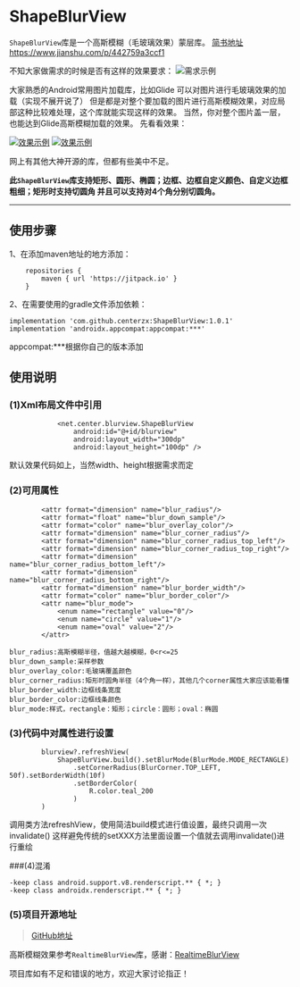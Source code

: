# ShapeBlurView
`ShapeBlurView`库是一个高斯模糊（毛玻璃效果）蒙层库。
[简书地址](https://www.jianshu.com/p/442759a3ccf1) https://www.jianshu.com/p/442759a3ccf1

不知大家做需求的时候是否有这样的效果要求：
![需求示例](https://upload-images.jianshu.io/upload_images/2454085-f67a444e096a7bd5.png?imageMogr2/auto-orient/strip|imageView2/2/w/184/format/webp)

大家熟悉的Android常用图片加载库，比如Glide 可以对图片进行毛玻璃效果的加载（实现不展开说了）
但是都是对整个要加载的图片进行高斯模糊效果，对应局部这种比较难处理，这个库就能实现这样的效果。
当然，你对整个图片盖一层，也能达到Glide高斯模糊加载的效果。
先看看效果：


[![效果示例](https://s1.ax1x.com/2022/05/11/Oa02Xd.jpg)](https://imgtu.com/i/Oa02Xd)
[![效果示例](https://s1.ax1x.com/2022/05/11/Oa0WnA.jpg)](https://imgtu.com/i/Oa0WnA)

[comment]: <> (![效果示例]&#40;sample1.jpg&#41;![效果示例]&#40;sample2.jpg&#41;)

网上有其他大神开源的库，但都有些美中不足。

**此`ShapeBlurView`库支持矩形、圆形、椭圆；边框、边框自定义颜色、自定义边框粗细；矩形时支持切圆角
并且可以支持对4个角分别切圆角。**

------
## 使用步骤
1、在添加maven地址的地方添加：
```
    repositories {
        maven { url 'https://jitpack.io' }
    }
```

2、在需要使用的gradle文件添加依赖：
```
implementation 'com.github.centerzx:ShapeBlurView:1.0.1'
implementation 'androidx.appcompat:appcompat:***'
```

appcompat:***根据你自己的版本添加

## 使用说明

### (1)Xml布局文件中引用

```
            <net.center.blurview.ShapeBlurView
                android:id="@+id/blurview"
                android:layout_width="300dp"
                android:layout_height="100dp" />
```
默认效果代码如上，当然width、height根据需求而定

### (2)可用属性
```
        <attr format="dimension" name="blur_radius"/>
        <attr format="float" name="blur_down_sample"/>
        <attr format="color" name="blur_overlay_color"/>
        <attr format="dimension" name="blur_corner_radius"/>
        <attr format="dimension" name="blur_corner_radius_top_left"/>
        <attr format="dimension" name="blur_corner_radius_top_right"/>
        <attr format="dimension" name="blur_corner_radius_bottom_left"/>
        <attr format="dimension" name="blur_corner_radius_bottom_right"/>
        <attr format="dimension" name="blur_border_width"/>
        <attr format="color" name="blur_border_color"/>
        <attr name="blur_mode">
            <enum name="rectangle" value="0"/>
            <enum name="circle" value="1"/>
            <enum name="oval" value="2"/>
        </attr>
```

```
blur_radius:高斯模糊半径，值越大越模糊，0<r<=25
blur_down_sample:采样参数
blur_overlay_color:毛玻璃覆盖颜色
blur_corner_radius:矩形时圆角半径（4个角一样），其他几个corner属性大家应该能看懂
blur_border_width:边框线条宽度
blur_border_color:边框线条颜色
blur_mode:样式，rectangle：矩形；circle：圆形；oval：椭圆
```

### (3)代码中对属性进行设置

```
        blurview?.refreshView(
            ShapeBlurView.build().setBlurMode(BlurMode.MODE_RECTANGLE)
                .setCornerRadius(BlurCorner.TOP_LEFT, 50f).setBorderWidth(10f)
                .setBorderColor(
                    R.color.teal_200
                )
        )
```
调用类方法refreshView，使用简洁build模式进行值设置，最终只调用一次invalidate()
这样避免传统的setXXX方法里面设置一个值就去调用invalidate()进行重绘

###(4)混淆
```
-keep class android.support.v8.renderscript.** { *; }
-keep class androidx.renderscript.** { *; }
```

### (5)项目开源地址

>[GitHub地址](https://github.com/centerzx/ShapeBlurView)



高斯模糊效果参考`RealtimeBlurView`库，感谢：[RealtimeBlurView](https://github.com/mmin18/RealtimeBlurView/)

项目库如有不足和错误的地方，欢迎大家讨论指正！
